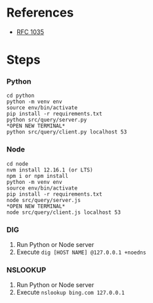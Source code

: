 # References

- [RFC 1035](https://www.ietf.org/rfc/rfc1035.txt)

# Steps

### Python

```
cd python
python -m venv env
source env/bin/activate
pip install -r requirements.txt
python src/query/server.py
*OPEN NEW TERMINAL*
python src/query/client.py localhost 53
```

### Node

```
cd node
nvm install 12.16.1 (or LTS)
npm i or npm install
python -m venv env
source env/bin/activate
pip install -r requirements.txt
node src/query/server.js
*OPEN NEW TERMINAL*
node src/query/client.js localhost 53
```

### DIG

1. Run Python or Node server
2. Execute `dig [HOST NAME] @127.0.0.1 +noedns`

### NSLOOKUP

1. Run Python or Node server
2. Execute `nslookup bing.com 127.0.0.1`
